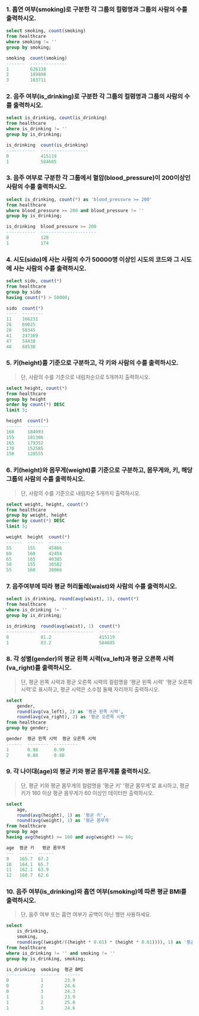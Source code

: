 ###  1. 흡연 여부(smoking)로 구분한 각 그룹의 컬렴명과 그룹의 사람의 수를 출력하시오.

```sql 
select smoking, count(smoking)
from healthcare
where smoking != ''
group by smoking;

smoking  count(smoking)
-------  --------------
1        626138
2        189808
3        183711
```

###  2. 음주 여부(is_drinking)로 구분한 각 그룹의 컬렴명과 그룹의 사람의 수를 출력하시오.

```sql 
select is_drinking, count(is_drinking)
from healthcare
where is_drinking != ''
group by is_drinking;

is_drinking  count(is_drinking)
-----------  ------------------
0            415119
1            584685
```

### 3. 음주 여부로 구분한 각 그룹에서 혈압(blood_pressure)이 200이상인 사람의 수를 출력하시오.

```sql
select is_drinking, count(*) as 'blood_pressure >= 200'
from healthcare
where blood_pressure >= 200 and blood_pressure != ''
group by is_drinking;

is_drinking  blood_pressure >= 200
-----------  ---------------------
0            128
1            174
```

### 4. 시도(sido)에 사는 사람의 수가 50000명 이상인 시도의 코드와 그 시도에 사는 사람의 수를 출력하시오.

```sql
select sido, count(*)
from healthcare
group by sido
having count(*) > 50000;

sido  count(*)
----  --------
11    166231
26    69025
28    58345
41    247369
47    54438
48    68530
```

### 5. 키(height)를 기준으로 구분하고, 각 키와 사람의 수를 출력하시오.

> 단, 사람의 수를 기준으로 내림차순으로 5개까지 출력하시오.

```sql
select height, count(*)
from healthcare
group by height
order by count(*) DESC
limit 5;

height  count(*)
------  --------
160     184993
155     181306
165     179352
170     152585
150     128555
```

### 6. 키(height)와 몸무게(weight)를 기준으로 구분하고, 몸무게와, 키, 해당 그룹의 사람의 수를 출력하시오. 

> 단, 사람의 수를 기준으로 내림차순 5개까지 출력하시오.

```sql
select weight, height, count(*)
from healthcare
group by weight, height
order by count(*) DESC
limit 5;

weight  height  count(*)
------  ------  --------
55      155     45866
60      160     42454
65      165     40385
50      155     38582
55      160     38066
```

### 7. 음주여부에 따라 평균 허리둘레(waist)와 사람의 수를 출력하시오.

```sql 
select is_drinking, round(avg(waist), 1), count(*)
from healthcare
where is_drinking != ''
group by is_drinking;

is_drinking  round(avg(waist), 1)  count(*)
-----------  --------------------  --------
0            81.2                  415119
1            83.2                  584685
```

### 8. 각 성별(gender)의 평균 왼쪽 시력(va_left)과 평균 오른쪽 시력(va_right)를 출력하시오.

> 단, 평균 왼쪽 시력과 평균 오른쪽 시력의 컬럼명을 '평균 왼쪽 시력' '평균 오른쪽 시력'로 표시하고, 평균 시력은 소수점 둘째 자리까지 출력하시오.

```sql
select 
    gender, 
    round(avg(va_left), 2) as '평균 왼쪽 시력', 
    round(avg(va_right), 2) as '평균 오른쪽 시력'
from healthcare
group by gender;

gender  평균 왼쪽 시력  평균 오른쪽 시력
------  --------  ---------
1       0.98      0.99
2       0.88      0.88
```

### 9. 각 나이대(age)의 평균 키와 평균 몸무게를 출력하시오.

> 단, 평균 키와 평균 몸무게의 컬럼명을 '평균 키' '평균 몸무게'로 표시하고, 평균키가 160 이상 평균 몸무게가 60 이상인 데이터만 출력하시오.

```sql
select 
    age, 
    round(avg(height), 1) as '평균 키', 
    round(avg(weight), 1) as '평균 몸무게'
from healthcare
group by age
having avg(height) >= 160 and avg(weight) >= 60;

age  평균 키   평균 몸무게
---  -----  ------
9    165.7  67.2
10   164.1  65.7
11   162.1  63.9
12   160.7  62.6
```

### 10. 음주 여부(is_drinking)와 흡연 여부(smoking)에 따른 평균 BMI를 출력하시오.

> 단, 음주 여부 또는 흡연 여부가 공백이 아닌 행만 사용하세요.

```sql
select 
    is_drinking, 
    smoking,
    round(avg((weight/((height * 0.01) * (height * 0.01)))), 1) as '평균 BMI'
from healthcare
where is_drinking != '' and smoking != ''
group by is_drinking, smoking;

is_drinking  smoking  평균 BMI
-----------  -------  ------
0            1        23.9
0            2        24.6
0            3        24.3
1            1        23.9
1            2        25.0
1            3        24.6
```